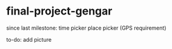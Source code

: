 # final-project-gengar

since last milestone:
time picker
place picker (GPS requirement)

to-do: add picture

